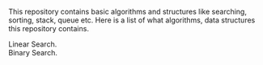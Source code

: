 This repository contains basic algorithms and structures like searching, sorting, stack, queue etc.
Here is a list of what algorithms, data structures this repository contains.

  Linear Search.  
  Binary Search.  
